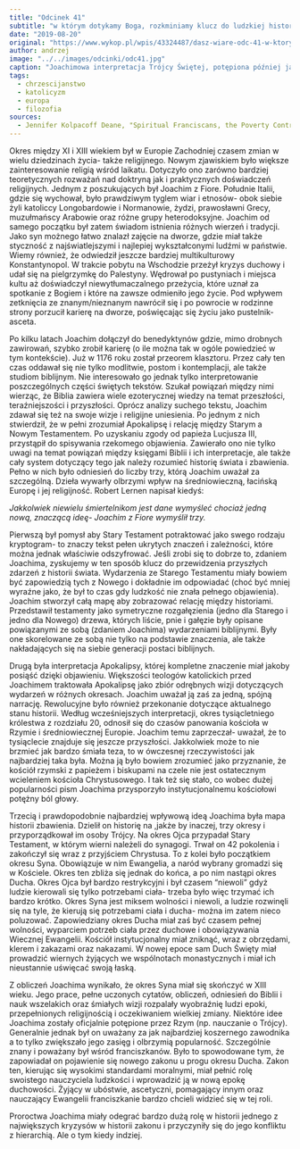 ```yaml
---
title: "Odcinek 41"
subtitle: "w którym dotykamy Boga, rozkminiamy klucz do ludzkiej historii i tworzymy jedne z najbardziej wpływowych średniowiecznych idei."
date: "2019-08-20"
original: "https://www.wykop.pl/wpis/43324487/dasz-wiare-odc-41-w-ktorym-dotykamy-boga-rozkminia/"
author: andrzej
image: "../../images/odcinki/odc41.jpg"
caption: "Joachimowa interpretacja Trójcy Świętej, potępiona później jako błędna przez kościół."
tags:
  - chrzescijanstwo
  - katolicyzm
  - europa
  - filozofia
sources:
  - Jennifer Kolpacoff Deane, "Spiritual Franciscans, the Poverty Controversy, and the Apocalypse" w "A History of Medieval Heresy and Inquisition"
---
```


Okres między XI i XIII wiekiem był w Europie Zachodniej czasem zmian w wielu dziedzinach życia- także religijnego. Nowym zjawiskiem było większe zainteresowanie religią wśród laikatu. Dotyczyło ono zarówno bardziej teoretycznych rozważań nad doktryną jak i praktycznych doświadczeń religijnych. Jednym z poszukujących był Joachim z Fiore. Południe Italii, gdzie się wychował, było prawdziwym tyglem wiar i etnosów- obok siebie żyli katoliccy Longobardowie i Normanowie, żydzi, prawosławni Grecy, muzułmańscy Arabowie oraz różne grupy heterodoksyjne. Joachim od samego początku był zatem świadom istnienia różnych wierzeń i tradycji. Jako syn możnego łatwo znalazł zajęcie na dworze, gdzie miał także styczność z najświatlejszymi i najlepiej wykształconymi ludźmi w państwie. Wiemy również, że odwiedził jeszcze bardziej multikulturowy Konstantynopol. W trakcie pobytu na Wschodzie przeżył kryzys duchowy i udał się na pielgrzymkę do Palestyny. Wędrował po pustyniach i miejsca kultu aż doświadczył niewytłumaczalnego przeżycia, które uznał za spotkanie z Bogiem i które na zawsze odmieniło jego życie. Pod wpływem zetknięcia ze znanym/nieznanym nawrócił się i po powrocie w rodzinne strony porzucił karierę na dworze, poświęcając się życiu jako pustelnik- asceta.

Po kilku latach Joachim dołączył do benedyktynów gdzie, mimo drobnych zawirowań, szybko zrobił karierę (o ile można tak w ogóle powiedzieć w tym kontekście). Już w 1176 roku został przeorem klasztoru. Przez cały ten czas oddawał się nie tylko modlitwie, postom i kontemplacji, ale także studiom biblijnym. Nie interesowało go jednak tylko interpretowanie poszczególnych części świętych tekstów. Szukał powiązań między nimi wierząc, że Biblia zawiera wiele ezoterycznej wiedzy na temat przeszłości, teraźniejszości i przyszłości. Oprócz analizy suchego tekstu, Joachim zdawał się też na swoje wizje i religijne uniesienia. Po jednym z nich stwierdził, że w pełni zrozumiał Apokalipsę i relację między Starym a Nowym Testamentem. Po uzyskaniu zgody od papieża Lucjusza III, przystąpił do spisywania rzekomego objawienia. Zawierało ono nie tylko uwagi na temat powiązań między księgami Biblii i ich interpretacje, ale także cały system dotyczący tego jak należy rozumieć historię świata i zbawienia. Pełno w nich było odniesień do liczby trzy, którą Joachim uważał za szczególną. Dzieła wywarły olbrzymi wpływ na średniowieczną, łacińską Europę i jej religijność. Robert Lernen napisał kiedyś:

_Jakkolwiek niewielu śmiertelnikom jest dane wymyśleć chociaż jedną nową, znaczącą ideę- Joachim z Fiore wymyślił trzy._

Pierwszą był pomysł aby Stary Testament potraktować jako swego rodzaju kryptogram- to znaczy tekst pełen ukrytych znaczeń i zależności, które można jednak właściwie odszyfrować. Jeśli zrobi się to dobrze to, zdaniem Joachima, zyskujemy w ten sposób klucz do przewidzenia przyszłych zdarzeń z historii świata. Wydarzenia ze Starego Testamentu miały bowiem być zapowiedzią tych z Nowego i dokładnie im odpowiadać (choć być mniej wyraźne jako, że był to czas gdy ludzkość nie znała pełnego objawienia). Joachim stworzył całą mapę aby zobrazować relację między historiami. Przedstawił testamenty jako symetryczne rozgałęzienia (jedno dla Starego i jedno dla Nowego) drzewa, których liście, pnie i gałęzie były opisane powiązanymi ze sobą (zdaniem Joachima) wydarzeniami biblijnymi. Były one skorelowane ze sobą nie tylko na podstawie znaczenia, ale także nakładających się na siebie generacji postaci biblijnych.

Drugą była interpretacja Apokalipsy, której kompletne znaczenie miał jakoby posiąść dzięki objawieniu. Większości teologów katolickich przed Joachimem traktowała Apokalipsę jako zbiór odrębnych wizji dotyczących wydarzeń w różnych okresach. Joachim uważał ją zaś za jedną, spójną narrację. Rewolucyjne było również przekonanie dotyczące aktualnego stanu historii. Według wcześniejszych interpretacji, okres tysiącletniego królestwa z rozdziału 20, odnosił się do czasów panowania kościoła w Rzymie i średniowiecznej Europie. Joachim temu zaprzeczał- uważał, że to tysiąclecie znajduje się jeszcze przyszłości. Jakkolwiek może to nie brzmieć jak bardzo śmiała teza, to w ówczesnej rzeczywistości jak najbardziej taka była. Można ją było bowiem zrozumieć jako przyznanie, że kościół rzymski z papieżem i biskupami na czele nie jest ostatecznym wcieleniem kościoła Chrystusowego. I tak też się stało, co wobec dużej popularności pism Joachima przysporzyło instytucjonalnemu kościołowi potężny ból głowy.

Trzecią i prawdopodobnie najbardziej wpływową ideą Joachima była mapa historii zbawienia. Dzielił on historię na ,jakże by inaczej, trzy okresy i przyporządkował im osoby Trójcy. Na okres Ojca przypadał Stary Testament, w którym wierni należeli do synagogi. Trwał on 42 pokolenia i zakończył się wraz z przyjściem Chrystusa. To z kolei było początkiem okresu Syna. Obowiązuje w nim Ewangelia, a naród wybrany gromadzi się w Kościele. Okres ten zbliża się jednak do końca, a po nim nastąpi okres Ducha. Okres Ojca był bardzo restrykcyjni i był czasem “niewoli” gdyż ludzie kierowali się tylko potrzebami ciała- trzeba było więc trzymać ich bardzo krótko. Okres Syna jest miksem wolności i niewoli, a ludzie rozwinęli się na tyle, że kierują się potrzebami ciała i ducha- można im zatem nieco poluzować. Zapowiedziany okres Ducha miał zaś być czasem pełnej wolności, wyparciem potrzeb ciała przez duchowe i obowiązywania Wiecznej Ewangelii. Kościół instytucjonalny miał zniknąć, wraz z obrzędami, klerem i zakazami oraz nakazami. W nowej epoce sam Duch Święty miał prowadzić wiernych żyjących we wspólnotach monastycznych i miał ich nieustannie uświęcać swoją łaską.

Z obliczeń Joachima wynikało, że okres Syna miał się skończyć w XIII wieku. Jego prace, pełne uczonych cytatów, obliczeń, odniesień do Biblii i nauk wszelakich oraz śmiałych wizji rozpalały wyobraźnię ludzi epoki, przepełnionych religijnością i oczekiwaniem wielkiej zmiany. Niektóre idee Joachima zostały oficjalnie potępione przez Rzym (np. nauczanie o Trójcy). Generalnie jednak był on uważany za jak najbardziej koszernego zawodnika a to tylko zwiększało jego zasięg i olbrzymią popularność. Szczególnie znany i poważany był wśród franciszkanów. Było to spowodowane tym, że zapowiadał on pojawienie się nowego zakonu u progu okresu Ducha. Zakon ten, kierując się wysokimi standardami moralnymi, miał pełnić rolę swoistego nauczyciela ludzkości i wprowadzić ją w nową epokę duchowości. Żyjący w ubóstwie, ascetyczni, pomagający innym oraz nauczający Ewangelii franciszkanie bardzo chcieli widzieć się w tej roli.

Proroctwa Joachima miały odegrać bardzo dużą rolę w historii jednego z największych kryzysów w historii zakonu i przyczyniły się do jego konfliktu z hierarchią. Ale o tym kiedy indziej.
